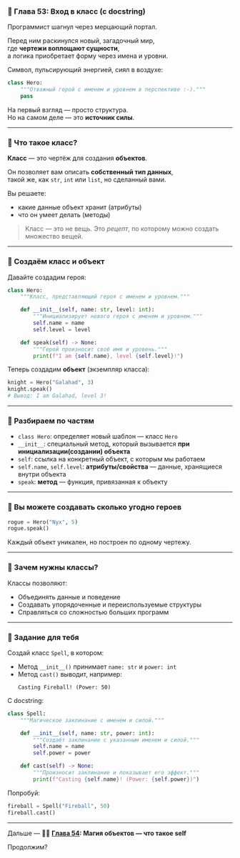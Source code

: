 ### 🧱 Глава 53: Вход в класс (с docstring)

Программист шагнул через мерцающий портал.

Перед ним раскинулся новый, загадочный мир,  
где **чертежи воплощают сущности**,  
а логика приобретает форму через имена и уровни.

Символ, пульсирующий энергией, сиял в воздухе:

```python
class Hero:
    """Отважный герой с именем и уровнем в перспективе :-)."""
    pass
```

На первый взгляд — просто структура.  
Но на самом деле — это **источник силы**.

---

### 🧬 Что такое класс?

**Класс** — это чертёж для создания **объектов**.

Он позволяет вам описать **собственный тип данных**,  
такой же, как `str`, `int` или `list`, но сделанный вами.

Вы решаете:
- какие данные объект хранит (атрибуты)
- что он умеет делать (методы)

> Класс — это не вещь. Это *рецепт*, по которому можно создать множество вещей.

---

### 🔨 Создаём класс и объект

Давайте создадим героя:

```python
class Hero:
    """Класс, представляющий героя с именем и уровнем."""

    def __init__(self, name: str, level: int):
        """Инициализирует нового героя с именем и уровнем."""
        self.name = name
        self.level = level

    def speak(self) -> None:
        """Герой произносит своё имя и уровень."""
        print(f"I am {self.name}, level {self.level}!")
```

Теперь создадим **объект** (экземпляр класса):

```python
knight = Hero("Galahad", 3)
knight.speak()
# Вывод: I am Galahad, level 3!
```

---

### 🧩 Разбираем по частям

- `class Hero`: определяет новый шаблон — класс `Hero`
- `__init__`: специальный метод, который вызывается **при
  инициализации(создании) объекта**
- `self`: ссылка на конкретный объект, с которым мы работаем
- `self.name`, `self.level`: **атрибуты/свойства** — данные, хранящиеся внутри объекта
- `speak`: **метод** — функция, привязанная к объекту

---

### 🔁 Вы можете создавать сколько угодно героев

```python
rogue = Hero("Nyx", 5)
rogue.speak()
```

Каждый объект уникален, но построен по одному чертежу.

---

### 🧠 Зачем нужны классы?

Классы позволяют:
- Объединять данные и поведение
- Создавать упорядоченные и переиспользуемые структуры
- Справляться со сложностью больших программ

---

### 🎯 Задание для тебя

Создай класс `Spell`, в котором:

- Метод `__init__()` принимает `name: str` и `power: int`
- Метод `cast()` выводит, например:
  ```
  Casting Fireball! (Power: 50)
  ```

С docstring:

```python
class Spell:
    """Магическое заклинание с именем и силой."""

    def __init__(self, name: str, power: int):
        """Создаёт заклинание с указанным именем и силой."""
        self.name = name
        self.power = power

    def cast(self) -> None:
        """Произносит заклинание и показывает его эффект."""
        print(f"Casting {self.name}! (Power: {self.power})")
```

Попробуй:

```python
fireball = Spell("Fireball", 50)
fireball.cast()
```

---

Дальше — 🧙‍♂️ **[Глава 54](Chapter_54.md): Магия объектов — что такое self**

Продолжим?
